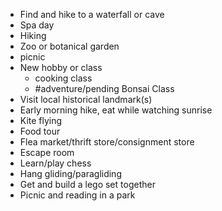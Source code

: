 - Find and hike to a waterfall or cave
- Spa day
- Hiking
- Zoo or botanical garden
- picnic
- New hobby or class
	- cooking class
	- #adventure/pending Bonsai Class
- Visit local historical landmark(s)
- Early morning hike, eat while watching sunrise
- Kite flying
- Food tour
- Flea market/thrift store/consignment store
- Escape room
- Learn/play chess
- Hang gliding/paragliding
- Get and build a lego set together
- Picnic and reading in a park